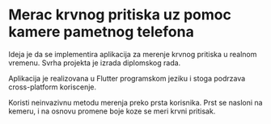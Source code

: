 # Merac krvnog pritiska uz pomoc kamere pametnog telefona

Ideja je da se implementira aplikacija za merenje krvnog pritiska u realnom vremenu. Svrha projekta je izrada diplomskog rada.

Aplikacija je realizovana u Flutter programskom jeziku i stoga podrzava cross-platform koriscenje.

Koristi neinvazivnu metodu merenja preko prsta korisnika. Prst se nasloni na kemeru, i na osnovu promene boje koze se meri krvni pritisak.
